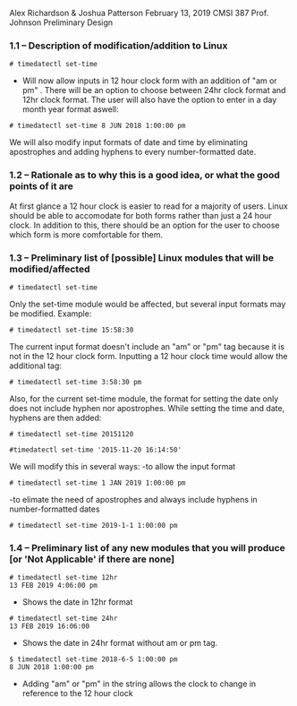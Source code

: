 Alex Richardson & Joshua Patterson
February 13, 2019
CMSI 387
Prof. Johnson
Preliminary Design
### 1.1 – Description of modification/addition to Linux
```
# timedatectl set-time
 ```
  - Will now allow inputs in 12 hour clock form with an addition of "am or pm" . There will be an option to choose between 24hr clock format and 12hr clock format. The user will also have the option to enter in a day month year format aswell:
 
```
# timedatectl set-time 8 JUN 2018 1:00:00 pm
```

We will also modify input formats of date and time by eliminating apostrophes and adding hyphens to every number-formatted date.
  
### 1.2 – Rationale as to why this is a good idea, or what the good points of it are

At first glance a 12 hour clock is easier to read for a majority of users. Linux should be able to accomodate for both forms rather than just a 24 hour clock. In addition to this, there should be an option for the user to choose which form is more comfortable for them.

### 1.3 – Preliminary list of [possible] Linux modules that will be modified/affected
```
# timedatectl set-time
```
Only the set-time module would be affected, but several input formats may be modified. 
Example:
```
# timedatectl set-time 15:58:30
```
The current input format doesn't include an "am" or "pm" tag because it is not in the 12 hour clock form. Inputting a 12 hour clock time would allow the additional tag:

``` 
# timedatectl set-time 3:58:30 pm
```

Also, for the current set-time module, the format for setting the date only does not include hyphen nor apostrophes. While setting the time and date, hyphens are then added:

```
# timedatectl set-time 20151120
```

```
#timedatectl set-time '2015-11-20 16:14:50'
```

We will modify this in several ways:
-to allow the input format
```
# timedatectl set-time 1 JAN 2019 1:00:00 pm
```
-to elimate the need of apostrophes and always include hyphens in number-formatted dates

```
# timedatectl set-time 2019-1-1 1:00:00 pm
```

### 1.4 – Preliminary list of any new modules that you will produce [or 'Not Applicable' if there are none]
```
# timedatectl set-time 12hr
13 FEB 2019 4:06:00 pm
```
- Shows the date in 12hr format

```
# timedatectl set-time 24hr
13 FEB 2019 16:06:00
```
- Shows the date in 24hr format without am or pm tag.
```
$ timedatectl set-time 2018-6-5 1:00:00 pm
8 JUN 2018 1:00:00 pm
```
- Adding "am" or "pm" in the string allows the clock to change in reference to the 12 hour clock
